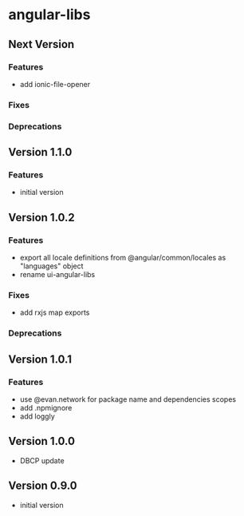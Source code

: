 # angular-libs

## Next Version
### Features
- add ionic-file-opener

### Fixes
### Deprecations

## Version 1.1.0
### Features
- initial version

## Version 1.0.2
### Features
- export all locale definitions from @angular/common/locales as "languages" object
- rename ui-angular-libs

### Fixes
- add rxjs map exports

### Deprecations

## Version 1.0.1
### Features
- use @evan.network for package name and dependencies scopes
- add .npmignore
- add loggly

## Version 1.0.0
- DBCP update

## Version 0.9.0
- initial version